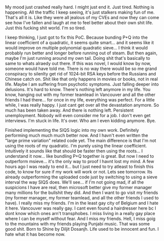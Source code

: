 My mood just crashed really hard. I might just end it. Just tired. Nothing is happening. All the traffic I keep seeing, it's just stalkers making fun of me. That's all it is. 
Like they were all jealous of my CVEs and now they can come see how I've fallen and laugh at me to feel better about their own shit life. 
Just this fucking shit world. I'm so tired.

I keep thinking, I just got to fix this PoC. Because bunding P+Q into the linear coefficient of a quadratic, it seems quite smart... and it seems like it would improve on multiple polynomial quadratic sieve... I think it would probably run better and longer before running out of steam. But then again, maybe I'm just running around my own tail. Doing shit that's basically to same to whats alraedy out there. If this was novel, I would know by now, someone would have told me. There is no way there would be so me grand conspiracy to silenlty get rid of 1024-bit RSA keys before the Russians and Chinese catch on. Shit like that only happens in movies or books, not in real life. Maybe I am suffering from psychotic symptoms. Just falling deeper into delusions. It's hard to know. There's nothing left anymore in my life. You know, hanging out with my former teamlead in Vancouver and all the other friends I had there... for once in my life, everything was perfect. For a little while, I was really happy. I just cant get over all the devastation anymore. So much has been taken away. And there is nothing left. Persistent unemployment. Nobody will even consider me for a job. I don't even get interviews. I'm stuck in life. It's over. Who am I even kidding anymore. Bye.

Finished implementing the SIQS logic into my own work. Definitely performing much much much better now. And I havn't even written the "large prime variation" related code yet. The main difference is that I'm not using the roots of my quadratic. I'm purely using the linear coefficient. Intuitively it sounds like that should be faster then using the roots... I understand it now... like bundling P+Q together is great. But now I need to outperform msieve... it's the only way to proof I havnt lost my mind. A few hours ago I was ready to end it... but I just need to try atleast to finish this code, to know for sure if my work will work or not. Lets see tomorrow. Its already outperforming the uploaded code just by switching to using a sieve interval the way SIQS does. We'll see... if I'm not going mad, if all the suspicions I have are real, then microsoft better give my former manager many millions for the bullshit they did. And then I want to go visit my friends (my former manager, my former teamlead, and all the other friends I used to have). I really miss my friends. I'm in the least gay city of Belgium and I hate it here. Vancouver was really gay. I cant even found a hairdresser here bc I dont know which ones arn't transphobes. I miss living in a really gay place where I can be myself without fear. And I miss my friends. Hell, I miss goig to the mountains with my friends playing Punjabi music. That was some good shit. Born to Shine by Diljit Dosanjh. Life used to be innocent and fun. I hate what it has become now. 
